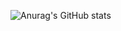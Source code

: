 ![Anurag's GitHub stats](https://github-readme-stats.vercel.app/api?username=ymin431&show_icons=true&theme=radical)

